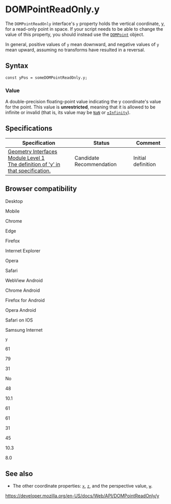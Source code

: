 # DOMPointReadOnly.y

The `DOMPointReadOnly` interface's `y` property holds the vertical coordinate, y, for a read-only point in space. If your script needs to be able to change the value of this property, you should instead use the [`DOMPoint`](../dompoint) object.

In general, positive values of `y` mean downward, and negative values of `y` mean upward, assuming no transforms have resulted in a reversal.

## Syntax

    const yPos = someDOMPointReadOnly.y;

### Value

A double-precision floating-point value indicating the y coordinate's value for the point. This value is **unrestricted**, meaning that it is allowed to be infinite or invalid (that is, its value may be [`NaN`](https://developer.mozilla.org/en-US/docs/Web/JavaScript/Reference/Global_Objects/NaN) or [`±Infinity`](https://developer.mozilla.org/en-US/docs/Web/JavaScript/Reference/Global_Objects/Infinity)).

## Specifications

<table><thead><tr class="header"><th>Specification</th><th>Status</th><th>Comment</th></tr></thead><tbody><tr class="odd"><td><a href="https://drafts.fxtf.org/geometry/#dom-dompointreadonly-y">Geometry Interfaces Module Level 1<br />
<span class="small">The definition of 'y' in that specification.</span></a></td><td><span class="spec-cr">Candidate Recommendation</span></td><td>Initial definition</td></tr></tbody></table>

## Browser compatibility

Desktop

Mobile

Chrome

Edge

Firefox

Internet Explorer

Opera

Safari

WebView Android

Chrome Android

Firefox for Android

Opera Android

Safari on IOS

Samsung Internet

`y`

61

79

31

No

48

10.1

61

61

31

45

10.3

8.0

## See also

- The other coordinate properties: [`x`](x), [`z`](z), and the perspective value, [`w`](w).

<a href="https://developer.mozilla.org/en-US/docs/Web/API/DOMPointReadOnly/y" class="_attribution-link">https://developer.mozilla.org/en-US/docs/Web/API/DOMPointReadOnly/y</a>
